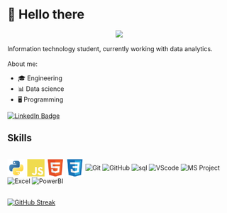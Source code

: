 # 👋 Hello there

<p align="center"><img src="https://media.giphy.com/media/UevalSWg5twQeqpc8Q/giphy.gif" width="100"/></p>

Information technology student, currently working with data analytics.  
<br>
About me:
 - 🎓 Engineering
 - 📊 Data science
 - 🖥 Programming

<p align="left">
<a href="https://www.linkedin.com/in/gabriel-lombardi-9aaa16154/"><img src="https://img.shields.io/badge/LinkedIn-blue?style=for-the-badge&logo=linkedin&logoColor=white" alt="LinkedIn Badge"></a>
<!-- <a href="https://github.com/lombardi-g"><img src="https://img.shields.io/badge/github-%23121011.svg?style=for-the-badge&logo=github&logoColor=white alt="Github Badge"></a> -->
</p>

## Skills

<div style="display: inline_block"><br>
  <img align="center" alt="Python" height="40" width="40" src="https://raw.githubusercontent.com/devicons/devicon/master/icons/python/python-original.svg">
  <img align="center" alt="Js" height="40" width="40" src="https://raw.githubusercontent.com/devicons/devicon/master/icons/javascript/javascript-plain.svg">
  <img align="center" alt="HTML" height="40" width="40" src="https://raw.githubusercontent.com/devicons/devicon/master/icons/html5/html5-original.svg">
  <img align="center" alt="CSS" height="40" width="40" src="https://raw.githubusercontent.com/devicons/devicon/master/icons/css3/css3-original.svg">
  <img align="center" alt="Git" height="40" width="40" src="https://cdn.jsdelivr.net/gh/devicons/devicon/icons/git/git-original.svg">
  <img align="center" alt="GitHub" height="40" width="40" src="https://cdn-icons-png.flaticon.com/512/25/25231.png">
  <img align="center" alt="sql" height="45" width="45" src="https://cdn-icons-png.flaticon.com/512/4492/4492311.png">
  <img align="center" alt="VScode" height="40" width="40" src="https://cdn.jsdelivr.net/gh/devicons/devicon/icons/vscode/vscode-original.svg">
  <img align="center" alt="MS Project" height="40" width="40" src="https://raw.githubusercontent.com/sandroasp/Microsoft-Integration-and-Azure-Stencils-Pack-for-Visio/79229e56a2f8d5e49db1df89d517848b9cfc4610/Office%20365/SVG/Project.svg">
  <img align="center" alt="Excel" height="40" width="40" src="https://raw.githubusercontent.com/sandroasp/Microsoft-Integration-and-Azure-Stencils-Pack-for-Visio/79229e56a2f8d5e49db1df89d517848b9cfc4610/Office%20365/SVG/Excel.svg">
  <img align="center" alt="PowerBI" height="40" width="40" src="https://github.com/microsoft/PowerBI-Icons/raw/main/SVG/Power-BI.svg">
</div>
<br>
<div style ="
display: flex;
flex-direction: row;
justify-content: space-between;">

[![GitHub Streak](https://streak-stats.demolab.com/?user=lombardi-g&theme=dracula)](https://git.io/streak-stats)

<!-- ![Top Langs](https://github-readme-stats-git-masterrstaa-rickstaa.vercel.app/api/top-langs/?username=lombardi-g&bg_color=000&border_color=30A3DC&title_color=E94D5F&text_color=FFF) -->
</div>
